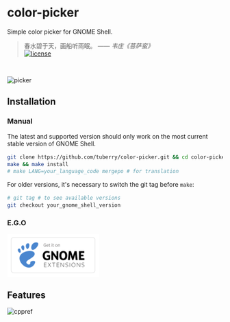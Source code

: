 # color-picker

Simple color picker for GNOME Shell.
> 春水碧于天，画船听雨眠。 —— *韦庄《菩萨蛮》*<br>
[![license]](/LICENSE)
</br>

![picker](https://user-images.githubusercontent.com/17917040/109381547-08dee980-7916-11eb-8b7f-10f1cf090e8e.png)

## Installation

### Manual

The latest and supported version should only work on the most current stable version of GNOME Shell.

```bash
git clone https://github.com/tuberry/color-picker.git && cd color-picker
make && make install
# make LANG=your_language_code mergepo # for translation
```

For older versions, it's necessary to switch the git tag before `make`:

```bash
# git tag # to see available versions
git checkout your_gnome_shell_version
```
### E.G.O

[<img src="https://raw.githubusercontent.com/andyholmes/gnome-shell-extensions-badge/master/get-it-on-ego.svg?sanitize=true" alt="Get it on GNOME Extensions" height="100" align="middle">][EGO]

## Features

![cppref](https://user-images.githubusercontent.com/17917040/155882315-739d0ec7-9947-49a8-a58c-31475feafdc6.png)

[license]:https://img.shields.io/badge/license-GPLv3-green.svg
[EGO]:https://extensions.gnome.org/extension/3396/color-picker/
